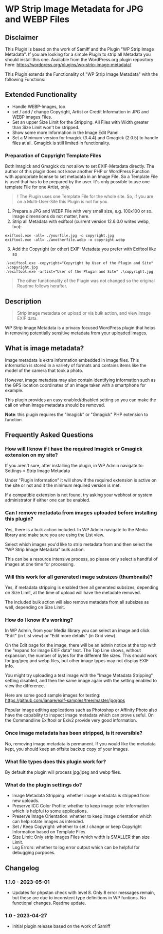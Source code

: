 # WP Strip Image Metadata for JPG and WEBP Files

## Disclaimer
This Plugin is based on the work of Samiff and the Plugin "WP Strip Image Metadata". If you are looking for a simple Plugin to strip all Metadata you should install this one. Available from the WordPress.org plugin repository here: 
https://wordpress.org/plugins/wp-strip-image-metadata/

This Plugin extends the Functionality of "WP Strip Image Metadata" with the following Functions:

## Extended Functionality
- Handle WEBP-Images, too. 
- set / add / change Copyright, Artist or Credit Information in JPG and WEBP images Files.
- Set an upper Size Limit for the Stripping. All Files with Width greater than Size Limit won't be stripped.
- Show some more Information in the Image Edit Panel
- Set a Minimum version for Imagick (3.4.4) and Gmagick (2.0.5) to handle files at all. Gmagick is still limited in functionality.

### Preparation of Copyright Template Files
Both Imagick and Gmagick do not allow to set EXIF-Metadata directly. The author of this plugin does not know another PHP or WordPress Function with appropriate license to set metadata in an Image File. So a Template File is used that has to be prepared by the user. It's only possible to use one template File for one Artist, only.
> ! The Plugin uses one Template File for the whole site. So, if you are on a Multi-User-Site this Plugin is not for you.

1. Prepare a JPG and WEBP File with very small size, e.g. 100x100 or so. Image dimensions do not matter, here.
2. Strip all Metadata with exiftool (current version 12.6.0.0 writes webp, too): 
``` shell 
exiftool.exe -all= ./yourfile.jpg -o copyright.jpg
exiftool.exe -all= ./anotherfile.webp -o copyright.webp
```

3. Add the Copyright (or other) EXIF-Metadata you prefer with Exiftool like so
``` shell 
.\exiftool.exe -copyright="Copyright by User of the Plugin and Site" .\copyright.jpg
.\exiftool.exe -artist="User of the Plugin and Site" .\copyright.jpg
```

> The other functionality of the Plugin was not changed so the original Readme follows herafter.

## Description

> Strip image metadata on upload or via bulk action, and view image EXIF data.

WP Strip Image Metadata is a privacy focused WordPress plugin that helps in removing potentially sensitive metadata from your uploaded images.

## What is image metadata?

Image metadata is extra information embedded in image files. This information is stored in a variety of formats and contains items like the model of the camera that took a photo.

However, image metadata may also contain identifying information such as the GPS location coordinates of an image taken with a smartphone for example.

This plugin provides an easy enabled/disabled setting so you can make the call on when image metadata should be removed.

**Note**: this plugin requires the "Imagick" or "Gmagick" PHP extension to function.

## Frequently Asked Questions

### How will I know if I have the required Imagick or Gmagick extension on my site?

If you aren't sure, after installing the plugin, in WP Admin navigate to: Settings > Strip Image Metadata

Under "Plugin Information" it will show if the required extension is active on the site or not and it the minimum required version is met.

If a compatible extension is not found, try asking your webhost or system administrator if either one can be enabled.

### Can I remove metadata from images uploaded before installing this plugin?

Yes, there is a bulk action included. In WP Admin navigate to the Media library and make sure you are using the List view.

Select which images you'd like to strip metadata from and then select the "WP Strip Image Metadata" bulk action.

This can be a resource intensive process, so please only select a handful of images at one time for processing.

### Will this work for all generated image subsizes (thumbnails)?

Yes, if metadata stripping is enabled then all generated subsizes, depending on Size Limit, at the time of upload will have the metadate removed.

The included bulk action will also remove metadata from all subsizes as well, depending on Size Limit.

### How do I know it's working?

In WP Admin, from your Media library you can select an image and click "Edit" (in List view) or "Edit more details" (in Grid view).

On the Edit page for the image, there will be an admin notice at the top with the "expand for image EXIF data" text.
The Top Line shows, without expansion, the number of bytes for the different file sizes.
This should work for jpg/jpeg and webp files, but other image types may not display EXIF info.

You might try uploading a test image with the "Image Metadata Stripping" setting disabled, and then the same image again with the setting enabled to view the difference.

Here are some good sample images for testing: https://github.com/ianare/exif-samples/tree/master/jpg/gps

Popular image editing applications such as Photoshop or Affinity Photo also have the capability to inspect image metadata which can prove useful. On the Commandline Exiftool or Exiv2 provide very good information.

### Once image metadata has been stripped, is it reversible?

No, removing image metadata is permanent. If you would like the metadata kept, you should keep an offsite backup copy of your images.

### What file types does this plugin work for?

By default the plugin will process jpg/jpeg and webp files.

### What do the plugin settings do?

* Image Metadata Stripping: whether image metadata is stripped from new uploads.
* Preserve ICC Color Profile: whether to keep image color information which is helpful to some applications.
* Preserve Image Orientation: whether to keep image orientation which can help rotate images as intended.
* Set / Keep Copyright: whether to set / change or keep Copyright Information based on Template Files.
* Size Limit: Only strip Images Files which width is SMALLER than size Limit.
* Log Errors: whether to log error output which can be helpful for debugging purposes.

## Changelog

### 1.1.0 - 2023-05-01
* Updates for phpstan check with level 8. Only 8 error messages remain, but these are due to inconstent type definitions in WP funtions. No functional changes. Readme update.

### 1.0 - 2023-04-27

- Initial plugin release based on the work of Samiff